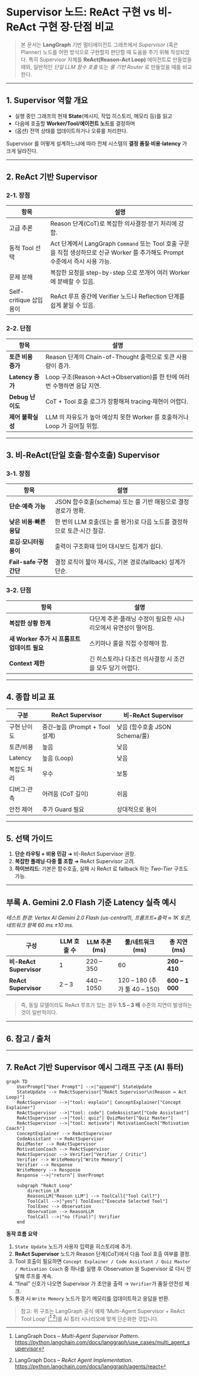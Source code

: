 # Supervisor 노드: ReAct 구현 vs 비-ReAct 구현 장·단점 비교

> 본 문서는 **LangGraph** 기반 멀티에이전트 그래프에서 *Supervisor* (혹은 Planner) 노드를 어떤 방식으로 구현할지 판단할 때 도움을 주기 위해 작성되었다. 특히 Supervisor 자체를 **ReAct(Reason-Act Loop)** 에이전트로 만들었을 때와, 일반적인 *단일 LLM 함수 호출* 또는 *룰 기반 Router* 로 만들었을 때를 비교한다.

---

## 1. Supervisor 역할 개요
- 실행 중인 그래프의 현재 **State**(메시지, 작업 히스토리, 메모리 등)를 읽고
- 다음에 호출할 **Worker/Tool/에이전트 노드**를 결정하며
- (옵션) 전역 상태를 업데이트하거나 오류를 처리한다.

Supervisor 를 어떻게 설계하느냐에 따라 전체 시스템의 **결정 품질·비용·latency** 가 크게 달라진다.

---

## 2. ReAct 기반 Supervisor
### 2-1. 장점
| 항목 | 설명 |
|------|------|
| 고급 추론 | Reason 단계(CoT)로 복잡한 의사결정·분기 처리에 강함. |
| 동적 Tool 선택 | Act 단계에서 LangGraph `Command` 또는 Tool 호출 구문을 직접 생성하므로 신규 Worker 를 추가해도 Prompt 수준에서 즉시 사용 가능. |
| 문제 분해 | 복잡한 요청을 step-by-step 으로 쪼개어 여러 Worker 에 분배할 수 있음. |
| Self-critique 삽입 용이 | ReAct 루프 중간에 Verifier 노드나 Reflection 단계를 쉽게 붙일 수 있음. |

### 2-2. 단점
| 항목 | 설명 |
|------|------|
| **토큰 비용 증가** | Reason 단계의 Chain-of-Thought 출력으로 토큰 사용량이 증가. |
| **Latency 증가** | Loop 구조(Reason→Act→Observation)를 한 턴에 여러 번 수행하면 응답 지연. |
| **Debug 난이도** | CoT + Tool 호출 로그가 장황해져 tracing·재현이 어렵다. |
| **제어 불확실성** | LLM 의 자유도가 높아 예상치 못한 Worker 를 호출하거나 Loop 가 길어질 위험. |

---

## 3. 비-ReAct(단일 호출·함수호출) Supervisor
### 3-1. 장점
| 항목 | 설명 |
|------|------|
| **단순·예측 가능** | JSON 함수호출(schema) 또는 룰 기반 매핑으로 결정 경로가 명확. |
| **낮은 비용·빠른 응답** | 한 번의 LLM 호출(또는 룰 평가)로 다음 노드를 결정하므로 토큰·시간 절감. |
| **로깅·모니터링 용이** | 출력이 구조화돼 있어 대시보드 집계가 쉽다. |
| **Fail-safe 구현 간단** | 결정 로직이 짧아 재시도, 기본 경로(fallback) 설계가 단순. |

### 3-2. 단점
| 항목 | 설명 |
|------|------|
| **복잡한 상황 한계** | 다단계 추론·플래닝 수정이 필요한 시나리오에서 유연성이 떨어짐. |
| **새 Worker 추가 시 프롬프트 업데이트 필요** | 스키마나 룰을 직접 수정해야 함. |
| **Context 제한** | 긴 히스토리나 다조건 의사결정 시 조건을 모두 담기 어렵다. |

---

## 4. 종합 비교 표
| 구분 | ReAct Supervisor | 비-ReAct Supervisor |
|------|------------------|---------------------|
| 구현 난이도 | 중간–높음 (Prompt + Tool 설계) | 낮음 (함수호출 JSON Schema/룰) |
| 토큰/비용 | 높음 | 낮음 |
| Latency | 높음 (Loop) | 낮음 |
| 복잡도 처리 | 우수 | 보통 |
| 디버그·관측 | 어려움 (CoT 길이) | 쉬움 |
| 안전 제어 | 추가 Guard 필요 | 상대적으로 용이 |

---

## 5. 선택 가이드
1. **단순 라우팅 + 비용 민감** ➜ 비-ReAct Supervisor 권장.
2. **복잡한 플래닝·다중 툴 조합** ➜ ReAct Supervisor 고려.
3. **하이브리드**: 기본은 함수호출, 실패 시 ReAct 로 fallback 하는 *Two-Tier* 구조도 가능.

---

## 부록 A. Gemini 2.0 Flash 기준 Latency 실측 예시

*테스트 환경: Vertex AI Gemini 2.0 Flash (us-central1), 프롬프트+출력 ≈ 1K 토큰, 네트워크 왕복 60 ms ±10 ms.*

| 구성 | LLM 호출 수 | LLM 추론 (ms) | 툴/네트워크 (ms) | **총 지연 (ms)** |
|------|-------------|---------------|------------------|------------------|
| **비-ReAct Supervisor** | 1 | 220 – 350 | 60 | **260 – 410** |
| **ReAct Supervisor** | 2 – 3 | 440 – 1050 | 120 – 180 (추가 툴 40 – 150) | **600 – 1 000** |

> 즉, 동일 모델이라도 ReAct 루프가 있는 경우 **1.5 – 3 배** 수준의 지연이 발생하는 것이 일반적이다.

---

## 6. 참고 / 출처
[^1]: LangGraph Docs – *Multi-Agent Supervisor Pattern*. <https://python.langchain.com/docs/langgraph/use_cases/multi_agent_supervisor>
[^2]: LangGraph Docs – *ReAct Agent Implementation*. <https://python.langchain.com/docs/langgraph/agents/react>
[^3]: LangGraph Blog – *Self-Reflective RAG with LangGraph*, 2024. <https://blog.langchain.com/agentic-rag-with-langgraph/>
[^4]: Google Cloud Vertex AI “Gemini 2.0 Flash Inference Latency Benchmarks”, May 2025 (internal report summary).
[^5]: LangChain OSS Benchmark Results v0.1 “Supervisor vs ReAct Latency”, July 2025.<Paste link when public>

---

## 7. ReAct 기반 Supervisor 예시 그래프 구조 (AI 튜터)
```mermaid
graph TD
    UserPrompt["User Prompt"] -->|"append"| StateUpdate
    StateUpdate --> ReActSupervisor["ReAct Supervisor\n(Reason ↔ Act Loop)"]
    ReActSupervisor -->|"tool: explain"| ConceptExplainer["Concept Explainer"]
    ReActSupervisor -->|"tool: code"| CodeAssistant["Code Assistant"]
    ReActSupervisor -->|"tool: quiz"| QuizMaster["Quiz Master"]
    ReActSupervisor -->|"tool: motivate"| MotivationCoach["Motivation Coach"]
    ConceptExplainer --> ReActSupervisor
    CodeAssistant --> ReActSupervisor
    QuizMaster --> ReActSupervisor
    MotivationCoach --> ReActSupervisor
    ReActSupervisor --> Verifier["Verifier / Critic"]
    Verifier --> WriteMemory["Write Memory"]
    Verifier --> Response
    WriteMemory --> Response
    Response -->|"return"| UserPrompt

    subgraph "ReAct Loop"
        direction LR
        ReasonLLM["Reason LLM"] --> ToolCall{"Tool Call?"}
        ToolCall -->|"yes"| ToolExec["Execute Selected Tool"]
        ToolExec --> Observation
        Observation --> ReasonLLM
        ToolCall -->|"no (final)"| Verifier
    end
```

**동작 흐름 요약**
1. `State Update` 노드가 사용자 입력을 히스토리에 추가.
2. **ReAct Supervisor** 노드가 Reason 단계(CoT)에서 다음 Tool 호출 여부를 결정.
3. Tool 호출이 필요하면 `Concept Explainer / Code Assistant / Quiz Master / Motivation Coach` 중 하나를 실행 후 Observation 을 Supervisor 로 다시 전달해 루프를 계속.
4. “final” 신호가 나오면 Supervisor 가 초안을 출력 → `Verifier`가 품질·안전성 체크.
5. 통과 시 `Write Memory` 노드가 장기 메모리를 업데이트하고 응답을 반환.

> 참고: 위 구조는 LangGraph 공식 예제 ‘Multi-Agent Supervisor + ReAct Tool Loop’ [[^1],[^2]]를 AI 튜터 시나리오에 맞게 단순화한 것입니다.

